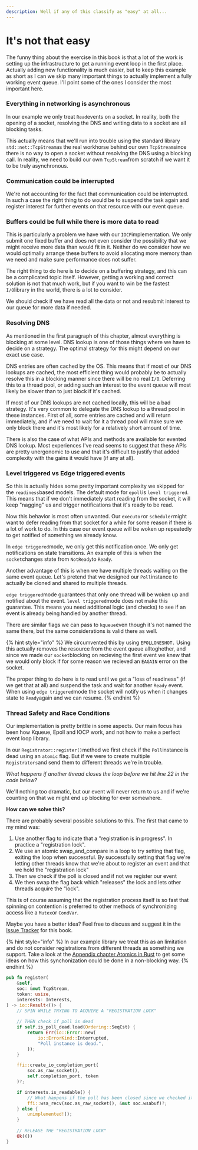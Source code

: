 ```yaml
---
description: Well if any of this classify as "easy" at all...
---
```


# It's not that easy

The funny thing about the exercise in this book is that a lot of the work is setting up the infrastructure to get a running event loop in the first place. Actually adding new functionality is much easier, but to keep this example as short as I can we skip many important things to actually implement a fully working event queue. I'll point some of the ones I consider the most important here.

### Everything in networking is asynchronous

In our example we only treat `Read`events on a socket. In reality, both the opening of a socket, resolving the DNS and writing data to a socket are all blocking tasks. 

This actually means that we'll run into trouble using the standard library `std::net::TcpStream`as the real workhorse behind our own `TcpStream`since there is no way to open a socket without resolving the DNS using a blocking call. In reality, we need to build our own `TcpStream`from scratch if we want it to be truly asynchronous.

### Communication could be interrupted

We're not accounting for the fact that communication could be interrupted. In such a case the right thing to do would be to suspend the task again and register interest for further events on that resource with our event queue.

### Buffers could be full while there is more data to read

This is particularly a problem we have with our `IOCP`implementation. We only submit one fixed buffer and does not even consider the possibility that we might receive more data than would fit in it. Neither do we consider how we would optimally arrange these buffers to avoid allocating more memory than we need and make sure performance does not suffer.

The right thing to do here is to decide on a buffering strategy, and this can be a complicated topic itself. However, getting a working and correct solution is not that much work, but if you want to win be the fastest `I/O`library in the world, there is a lot to consider. 

We should check if we have read all the data or not and resubmit interest to our queue for more data if needed.

### Resolving DNS

As mentioned in the first paragraph of this chapter, almost everything is blocking at some level. DNS lookup is one of those things where we have to decide on a strategy. The optimal strategy for this might depend on our exact use case.

DNS entries are often cached by the OS. This means that if most of our DNS lookups are cached, the most efficient thing would probably be to actually resolve this in a blocking manner since there will be no real `I/O`. Deferring this to a thread pool, or adding such an interest to the event queue will most likely be slower than to just block if it's cached.

If most of our DNS lookups are not cached locally, this will be a bad strategy. It's very common to delegate the DNS lookup to a thread pool in these instances. First of all, some entries are cached and will return immediately, and if we need to wait for it a thread pool will make sure we only block there and it's most likely for a relatively short amount of time.

There is also the case of what APIs and methods are available for evented DNS lookup. Most experiences I've read seems to suggest that these APIs are pretty unergonomic to use and that it's difficult to justify that added complexity with the gains it would have \(if any at all\).

### Level triggered vs Edge triggered events

So this is actually hides some pretty important complexity we skipped for the `readiness`based models. The default mode for `epoll`is `level triggered`. This means that if we don't immediately start reading from the socket, it will keep "nagging" us and trigger notifications that it's ready to be read.

Now this behavior is most often unwanted. Our `executor`or `scheduler`might want to defer reading from that socket for a while for some reason if there is a lot of work to do. In this case our event queue will be woken up repeatedly to get notified of something we already know.

In `edge triggered`mode, we only get this notification once. We only get notifications on state transitions. An example of this is when the `socket`changes state from `NotReady`to `Ready`.

Another advantage of this is when we have multiple threads waiting on the same event queue. Let's pretend that we designed our `Poll`instance to actually be cloned and shared to multiple threads.

`edge triggered`mode guarantees that only one thread will be woken up and notified about the event. `level triggered`mode does not make this guarantee. This means you need additional logic \(and checks\) to see if an event is already being handled by another thread.

There are similar flags we can pass to `kqueue`even though it's not named the same there, but the same considerations is valid there as well.

{% hint style="info" %}
We circumvented this by using `EPOLLONESHOT.` Using this actually removes the resource from the event queue alltoghether, and since we made our `socket`blocking on recieving the first event we knew that we would only block if for some reason we recieved an `EAGAIN` error on the socket.

The proper thing to do here is to read until we get a "loss of readiness" \(if we get that at all\) and suspend the task and wait for another `Ready` event. When using `edge triggered`mode the socket will notify us when it changes state to `Ready`again and we can resume.
{% endhint %}

### Thread Safety and Race Conditions

Our implementation is pretty brittle in some aspects. Our main focus has been how Kqueue, Epoll and IOCP work, and not how to make a perfect event loop library.

In our `Registrator::register()`method we first check if the `Poll`instance is dead using an `atomic` flag. But if we were to create multiple `Registrators`and send them to different threads we're in trouble.

_What happens if another thread closes the loop before we hit line 22 in the code below?_

We'll nothing too dramatic, but our event will never return to us and if we're counting on that we might end up blocking for ever somewhere. 

**How can we solve this?**

There are probably several possible solutions to this. The first that came to my mind was:

1. Use another flag to indicate that a "registration is in progress". In practice a "registration lock".
2. We use an atomic swap\_and\_compare in a loop to try setting that flag, exiting the loop when successful. By successfully setting that flag we're letting other threads know that we're about to register an event and that we hold the "registration lock"
3. Then we check if the poll is closed and if not we register our event
4. We then swap the flag back which "releases" the lock and lets other threads acquire the "lock".

This is of course assuming that the registration process itself is so fast that spinning on contention is preferred to other methods of synchronizing access like a `Mutex`or `CondVar`.

Maybe you have a better idea? Feel free to discuss and suggest it in the [Issue Tracker](https://github.com/cfsamson/book-exploring-epoll-kqueue-iocp/issues) for this book.

{% hint style="info" %}
In our example library we treat this as an limitation and do not consider registrations from different threads as something we support. Take a look at the [Appendix chapter Atomics in Rust](../appendix-1/atomics-in-rust.md) to get some ideas on how this synchonization could be done in a non-blocking way.
{% endhint %}

```rust
pub fn register(
    &self,
    soc: &mut TcpStream,
    token: usize,
    interests: Interests,
) -> io::Result<()> {
    // SPIN WHILE TRYING TO ACQUIRE A "REGISTRATION LOCK"
    
    // THEN check if poll is dead
    if self.is_poll_dead.load(Ordering::SeqCst) {
        return Err(io::Error::new(
            io::ErrorKind::Interrupted,
            "Poll instance is dead.",
        ));    
    }

    ffi::create_io_completion_port(
        soc.as_raw_socket(), 
        self.completion_port, token
    )?;

    if interests.is_readable() {
        // What happens if the poll has been closed since we checked it?
        ffi::wsa_recv(soc.as_raw_socket(), &mut soc.wsabuf)?;
    } else {
        unimplemented!();
    }
    
    // RELEASE THE "REGISTRATION LOCK"
    Ok(())
}
```




